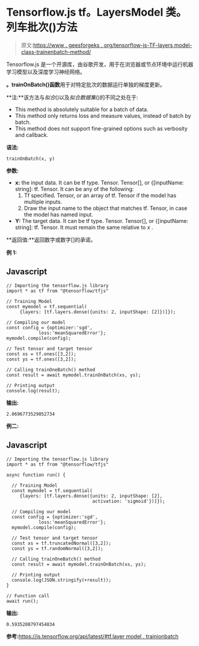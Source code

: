 # Tensorflow.js tf。LayersModel 类。列车批次()方法

> 原文:[https://www . geesforgeks . org/tensorflow-js-TF-layers model-class-trainenbatch-method/](https://www.geeksforgeeks.org/tensorflow-js-tf-layersmodel-class-trainonbatch-method/)

Tensorflow.js 是一个开源库，由谷歌开发，用于在浏览器或节点环境中运行机器学习模型以及深度学习神经网络。

**。trainOnBatch()函数**用于对特定批次的数据运行单独的梯度更新。

**注:**该方法与*拟合*()以及*拟合数据集*()的不同之处在于:

*   This method is absolutely suitable for a batch of data.
*   This method only returns loss and measure values, instead of batch by batch.
*   This method does not support fine-grained options such as verbosity and callback.

**语法:**

```
trainOnBatch(x, y)
```

**参数:**

*   **x:** the input data. It can be tf type. Tensor. Tensor[], or {[inputName: string]: tf. Tensor. It can be any of the following:
    1.  Tf specified. Tensor, or an array of tf. Tensor if the model has multiple inputs.
    2.  Draw the input name to the object that matches tf. Tensor, in case the model has named input.
*   **Y:** The target data. It can be tf type. Tensor. Tensor[], or {[inputName: string]: tf. Tensor. It must remain the same relative to *x* .

**返回值:**返回数字或数字[]的承诺。

**例 1:**

## Javascript

```
// Importing the tensorflow.js library
import * as tf from "@tensorflow/tfjs"

// Training Model
const mymodel = tf.sequential(
     {layers: [tf.layers.dense({units: 2, inputShape: [2]})]});

// Compiling our model
const config = {optimizer:'sgd',
            loss:'meanSquaredError'};
mymodel.compile(config);

// Test tensor and target tensor
const xs = tf.ones([3,2]);
const ys = tf.ones([3,2]);

// Calling trainOneBatch() method
const result = await mymodel.trainOnBatch(xs, ys);

// Printing output
console.log(result);
```

**输出:**

```
2.0696773529052734
```

**例二:**

## Javascript

```
// Importing the tensorflow.js library
import * as tf from "@tensorflow/tfjs"

async function run() {

  // Training Model
  const mymodel = tf.sequential(
     {layers: [tf.layers.dense({units: 2, inputShape: [2], 
                                activation: 'sigmoid'})]});

  // Compiling our model
  const config = {optimizer:'sgd',
            loss:'meanSquaredError'};
  mymodel.compile(config);

  // Test tensor and target tensor
  const xs = tf.truncatedNormal([3,2]);
  const ys = tf.randomNormal([3,2]);

  // Calling trainOneBatch() method
  const result = await mymodel.trainOnBatch(xs, ys);

  // Printing output
  console.log(JSON.stringify(+result));
}

// Function call
await run();
```

**输出:**

```
0.5935208797454834
```

**参考:**[https://js.tensorflow.org/api/latest/#tf.layer model . trainionbatch](https://js.tensorflow.org/api/latest/#tf.LayersModel.trainOnBatch)